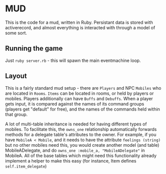 # MUD

This is the code for a mud, written in Ruby. Persistant data is stored with activerecord, and almost everything is interacted with through a model of some sort.

## Running the game

Just `ruby server.rb` - this will spawn the main eventmachine loop.

## Layout

This is a fairly standard mud setup - there are `Players` and NPC `Mobiles` who are located in `Rooms`. `Items` can be located in rooms, or held by players or mobiles. Players additionally can have `Buffs` and `Debuffs`. When a player gets input, it is compared against the names of its command groups (players get "default" for free), and the names of the commands held within that group.

A lot of multi-table inheritance is needed for having different types of mobiles. To facilitate this, the `owns_one` relationship automatically forwards methods for a delegate table's attributes to the owner. For example, if you have `MobileA < Mobile`, and it needs to have the attribute `feelings (string)` but no other mobiles need this, you would create another model (and table) MobileADelegate, and do `owns_one :mobile_a, "MobileADelegate"` in MobileA. All of the base tables which might need this functionality already implement a helper to make this easy (for instance, Item defines `self.item_delegate`)